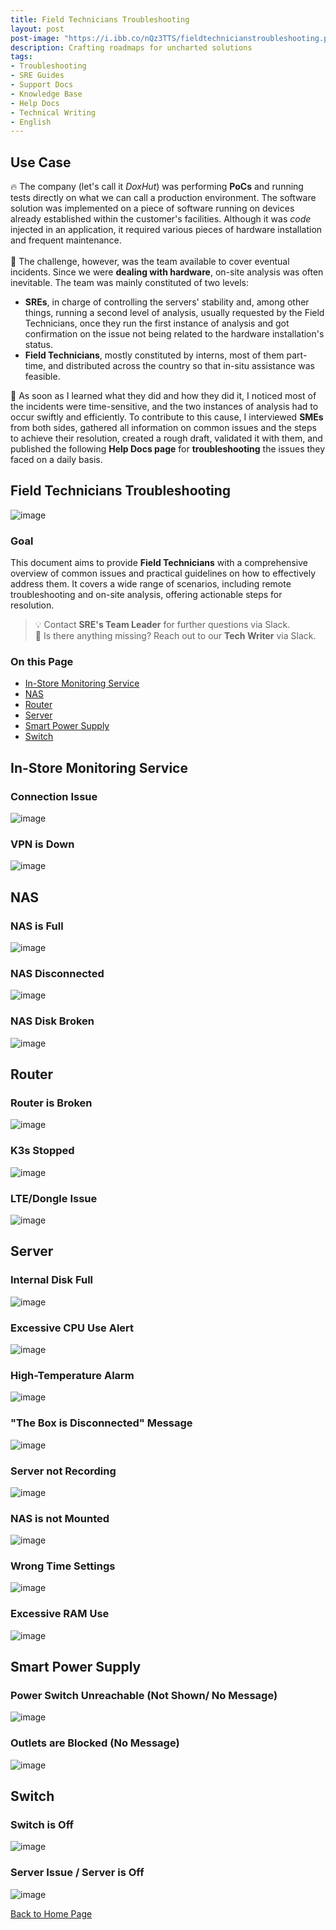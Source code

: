 ```yaml
---
title: Field Technicians Troubleshooting
layout: post
post-image: "https://i.ibb.co/nQz3TTS/fieldtechnicianstroubleshooting.png"
description: Crafting roadmaps for uncharted solutions
tags:
- Troubleshooting
- SRE Guides
- Support Docs
- Knowledge Base
- Help Docs
- Technical Writing
- English
---
```


## Use Case

🔥 The company (let's call it _DoxHut_) was performing **PoCs** and running tests directly on what we can call a production environment. The software solution was implemented on a piece of software running on devices already established within the customer's facilities. Although it was _code_ injected in an application, it required various pieces of hardware installation and frequent maintenance. <br>
<br>
🍍 The challenge, however, was the team available to cover eventual incidents. Since we were **dealing with hardware**, on-site analysis was often inevitable. The team was mainly constituted of two levels: 
- **SREs**, in charge of controlling the servers' stability and, among other things, running a second level of analysis, usually requested by the Field Technicians, once they run the first instance of analysis and got confirmation on the issue not being related to the hardware installation's status. <br>
- **Field Technicians**, mostly constituted by interns, most of them part-time, and distributed across the country so that in-situ assistance was feasible.<br>

🚀 As soon as I learned what they did and how they did it, I noticed most of the incidents were time-sensitive, and the two instances of analysis had to occur swiftly and efficiently. To contribute to this cause, I interviewed **SMEs** from both sides, gathered all information on common issues and the steps to achieve their resolution, created a rough draft, validated it with them, and published the following **Help Docs page** for **troubleshooting** the issues they faced on a daily basis.

<!-- Google tag (gtag.js) -->
<script async src="https://www.googletagmanager.com/gtag/js?id=G-J0NKP19PLY"></script>
<script>
  window.dataLayer = window.dataLayer || [];
  function gtag(){dataLayer.push(arguments);}
  gtag('js', new Date());

  gtag('config', 'G-J0NKP19PLY');
</script>

## Field Technicians Troubleshooting

![image](/assets/images/images-projectdesk-intro.png)

### Goal

This document aims to provide **Field Technicians** with a comprehensive overview of common issues and practical guidelines on how to effectively address them. It covers a wide range of scenarios, including remote troubleshooting and on-site analysis, offering actionable steps for resolution.

> 💡 Contact **SRE's Team Leader** for further questions via Slack.<br>
> 📡 Is there anything missing? Reach out to our **Tech Writer** via Slack.

### On this Page

- [In-Store Monitoring Service](#in-store-monitoring-service)
- [NAS](#nas)
- [Router](#router)
- [Server](#server)
- [Smart Power Supply](#smart-power-supply)
- [Switch](#switch)

## In-Store Monitoring Service
### Connection Issue

![image](/assets/images/images-fieldtechnicians-in-store1.png)

### VPN is Down

![image](/assets/images/images-fieldtechnicians-in-store2.png)

## NAS
### NAS is Full

![image](/assets/images/images-fieldtechnicians-nas1.png)

### NAS Disconnected

![image](/assets/images/images-fieldtechnicians-nas2.png)

### NAS Disk Broken

![image](/assets/images/images-fieldtechnicians-nas3.png)

## Router
### Router is Broken

![image](/assets/images/images-fieldtechnicians-router1.png)

### K3s Stopped 

![image](/assets/images/images-fieldtechnicians-router2.png)

### LTE/Dongle Issue

![image](/assets/images/images-fieldtechnicians-router3.png)

## Server
### Internal Disk Full

![image](/assets/images/images-fieldtechnicians-server1.png)

### Excessive CPU Use Alert

![image](/assets/images/images-fieldtechnicians-server2.png)

### High-Temperature Alarm

![image](/assets/images/images-fieldtechnicians-server3.png)

### "The Box is Disconnected" Message

![image](/assets/images/images-fieldtechnicians-server4.png)

### Server not Recording

![image](/assets/images/images-fieldtechnicians-server5.png)

### NAS is not Mounted

![image](/assets/images/images-fieldtechnicians-server6.png)

### Wrong Time Settings

![image](/assets/images/images-fieldtechnicians-server7.png)

### Excessive RAM Use

![image](/assets/images/images-fieldtechnicians-server8.png)

## Smart Power Supply
### Power Switch Unreachable (Not Shown/ No Message)

![image](/assets/images/images-fieldtechnicians-powersupply1.png)

### Outlets are Blocked (No Message)

![image](/assets/images/images-fieldtechnicians-powersupply2.png)

## Switch
### Switch is Off

![image](/assets/images/images-fieldtechnicians-switch1.png)

### Server Issue / Server is Off

![image](/assets/images/images-fieldtechnicians-switch2.png)

[Back to Home Page](/)